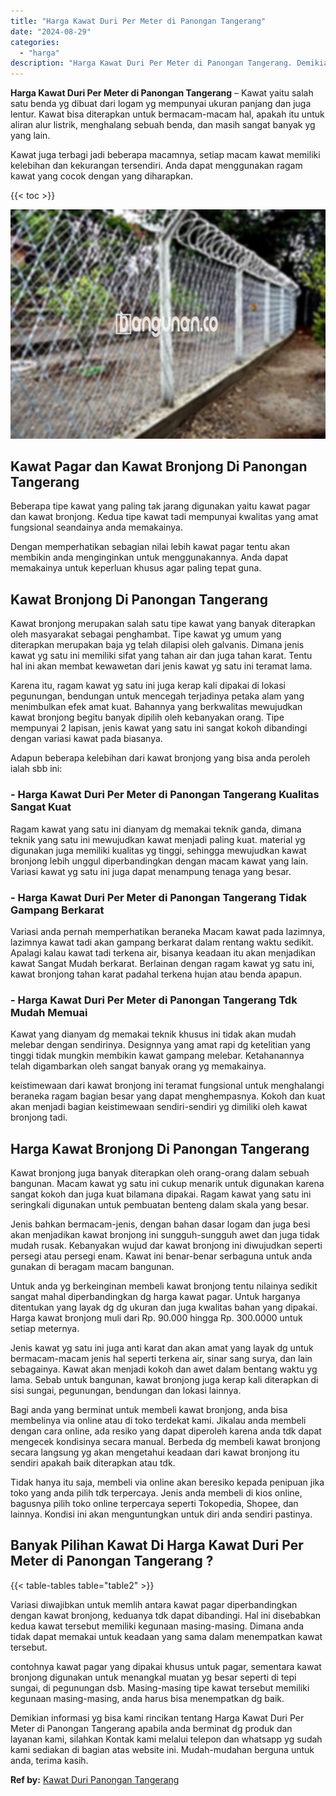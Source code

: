 ```yaml
---
title: "Harga Kawat Duri Per Meter di Panongan Tangerang"
date: "2024-08-29"
categories: 
  - "harga"
description: "Harga Kawat Duri Per Meter di Panongan Tangerang. Demikian informasi yg bisa kami rincikan tentang Harga Kawat Duri Per Meter di Panongan Tangerang apabila a..."
---
```


**Harga Kawat Duri Per Meter di Panongan Tangerang** – Kawat yaitu salah satu benda yg dibuat dari logam yg mempunyai ukuran panjang dan juga lentur. Kawat bisa diterapkan untuk bermacam-macam hal, apakah itu untuk aliran alur listrik, menghalang sebuah benda, dan masih sangat banyak yg yang lain.

Kawat juga terbagi jadi beberapa macamnya, setiap macam kawat memiliki kelebihan dan kekurangan tersendiri. Anda dapat menggunakan ragam kawat yang cocok dengan yang diharapkan.

{{< toc >}}

![Harga Kawat Duri Per Meter di Panongan Tangerang](/images/jual-kawat-murah33.png)

## Kawat Pagar dan Kawat Bronjong Di Panongan Tangerang

Beberapa tipe kawat yang paling tak jarang digunakan yaitu kawat pagar dan kawat bronjong. Kedua tipe kawat tadi mempunyai kwalitas yang amat fungsional seandainya anda memakainya.

Dengan memperhatikan sebagian nilai lebih kawat pagar tentu akan membikin anda menginginkan untuk menggunakannya. Anda dapat memakainya untuk keperluan khusus agar paling tepat guna.

## Kawat Bronjong Di Panongan Tangerang

Kawat bronjong merupakan salah satu tipe kawat yang banyak diterapkan oleh masyarakat sebagai penghambat. Tipe kawat yg umum yang diterapkan merupakan baja yg telah dilapisi oleh galvanis. Dimana jenis kawat yg satu ini memiliki sifat yang tahan air dan juga tahan karat. Tentu hal ini akan membat kewawetan dari jenis kawat yg satu ini teramat lama.

Karena itu, ragam kawat yg satu ini juga kerap kali dipakai di lokasi pegunungan, bendungan untuk mencegah terjadinya petaka alam yang menimbulkan efek amat kuat. Bahannya yang berkwalitas mewujudkan kawat bronjong begitu banyak dipilih oleh kebanyakan orang. Tipe mempunyai 2 lapisan, jenis kawat yang satu ini sangat kokoh dibandingi dengan variasi kawat pada biasanya.

Adapun beberapa kelebihan dari kawat bronjong yang bisa anda peroleh ialah sbb ini:

### \- Harga Kawat Duri Per Meter di Panongan Tangerang Kualitas Sangat Kuat

Ragam kawat yang satu ini dianyam dg memakai teknik ganda, dimana teknik yang satu ini mewujudkan kawat menjadi paling kuat. material yg digunakan juga memiliki kualitas yg tinggi, sehingga mewujudkan kawat bronjong lebih unggul diperbandingkan dengan macam kawat yang lain. Variasi kawat yg satu ini juga dapat menampung tenaga yang besar.

### \- Harga Kawat Duri Per Meter di Panongan Tangerang Tidak Gampang Berkarat

Variasi anda pernah memperhatikan beraneka Macam kawat pada lazimnya, lazimnya kawat tadi akan gampang berkarat dalam rentang waktu sedikit. Apalagi kalau kawat tadi terkena air, bisanya keadaan itu akan menjadikan kawat Sangat Mudah berkarat. Berlainan dengan ragam kawat yg satu ini, kawat bronjong tahan karat padahal terkena hujan atau benda apapun.

### \- Harga Kawat Duri Per Meter di Panongan Tangerang Tdk Mudah Memuai

Kawat yang dianyam dg memakai teknik khusus ini tidak akan mudah melebar dengan sendirinya. Designnya yang amat rapi dg ketelitian yang tinggi tidak mungkin membikin kawat gampang melebar. Ketahanannya telah digambarkan oleh sangat banyak orang yg memakainya.

keistimewaan dari kawat bronjong ini teramat fungsional untuk menghalangi beraneka ragam bagian besar yang dapat menghempasnya. Kokoh dan kuat akan menjadi bagian keistimewaan sendiri-sendiri yg dimiliki oleh kawat bronjong tadi.

## Harga Kawat Bronjong Di Panongan Tangerang

Kawat bronjong juga banyak diterapkan oleh orang-orang dalam sebuah bangunan. Macam kawat yg satu ini cukup menarik untuk digunakan karena sangat kokoh dan juga kuat bilamana dipakai. Ragam kawat yang satu ini seringkali digunakan untuk pembuatan benteng dalam skala yang besar.

Jenis bahkan bermacam-jenis, dengan bahan dasar logam dan juga besi akan menjadikan kawat bronjong ini sungguh-sungguh awet dan juga tidak mudah rusak. Kebanyakan wujud dar kawat bronjong ini diwujudkan seperti persegi atau persegi enam. Kawat ini benar-benar serbaguna untuk anda gunakan di beragam macam bangunan.

Untuk anda yg berkeinginan membeli kawat bronjong tentu nilainya sedikit sangat mahal diperbandingkan dg harga kawat pagar. Untuk harganya ditentukan yang layak dg dg ukuran dan juga kwalitas bahan yang dipakai. Harga kawat bronjong muli dari Rp. 90.000 hingga Rp. 300.0000 untuk setiap meternya.

Jenis kawat yg satu ini juga anti karat dan akan amat yang layak dg untuk bermacam-macam jenis hal seperti terkena air, sinar sang surya, dan lain sebagainya. Kawat akan menjadi kokoh dan awet dalam bentang waktu yg lama. Sebab untuk bangunan, kawat bronjong juga kerap kali diterapkan di sisi sungai, pegunungan, bendungan dan lokasi lainnya.

Bagi anda yang berminat untuk membeli kawat bronjong, anda bisa membelinya via online atau di toko terdekat kami. Jikalau anda membeli dengan cara online, ada resiko yang dapat diperoleh karena anda tdk dapat mengecek kondisinya secara manual. Berbeda dg membeli kawat bronjong secara langsung yg akan mengetahui keadaan dari kawat bronjong itu sendiri apakah baik diterapkan atau tdk.

Tidak hanya itu saja, membeli via online akan beresiko kepada penipuan jika toko yang anda pilih tdk terpercaya. Jenis anda membeli di kios online, bagusnya pilih toko online terpercaya seperti Tokopedia, Shopee, dan lainnya. Kondisi ini akan menguntungkan untuk diri anda sendiri pastinya.

## Banyak Pilihan Kawat Di Harga Kawat Duri Per Meter di Panongan Tangerang ?

{{< table-tables table="table2" >}}

Variasi diwajibkan untuk memlih antara kawat pagar diperbandingkan dengan kawat bronjong, keduanya tdk dapat dibandingi. Hal ini disebabkan kedua kawat tersebut memiliki kegunaan masing-masing. Dimana anda tidak dapat memakai untuk keadaan yang sama dalam menempatkan kawat tersebut.

contohnya kawat pagar yang dipakai khusus untuk pagar, sementara kawat bronjong digunakan untuk menangkal muatan yg besar seperti di tepi sungai, di pegunungan dsb. Masing-masing tipe kawat tersebut memiliki kegunaan masing-masing, anda harus bisa menempatkan dg baik.

Demikian informasi yg bisa kami rincikan tentang Harga Kawat Duri Per Meter di Panongan Tangerang apabila anda berminat dg produk dan layanan kami, silahkan Kontak kami melalui telepon dan whatsapp yg sudah kami sediakan di bagian atas website ini. Mudah-mudahan berguna untuk anda, terima kasih.

**Ref by:** [Kawat Duri Panongan Tangerang](https://id.wikipedia.org/wiki/Kawat)
